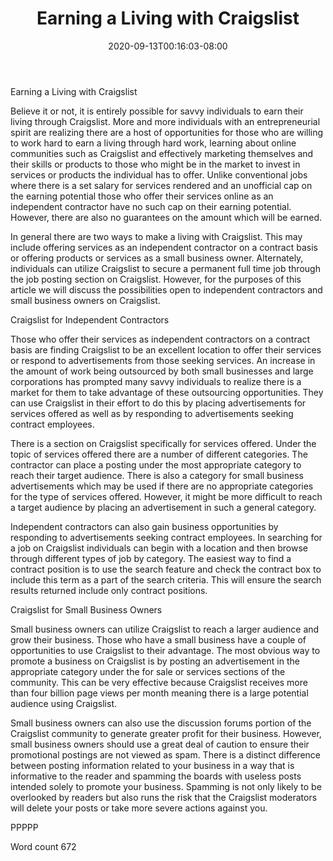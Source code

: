﻿---
title: "Earning a Living with Craigslist"
date: 2020-09-13T00:16:03-08:00
description: "Craigslist Tips for Web Success"
featured_image: "/images/Craigslist.jpg"
tags: ["Craigslist"]
---

Earning a Living with Craigslist

Believe it or not, it is entirely possible for savvy individuals to earn their living through Craigslist. More and more individuals with an entrepreneurial spirit are realizing there are a host of opportunities for those who are willing to work hard to earn a living through hard work, learning about online communities such as Craigslist and effectively marketing themselves and their skills or products to those who might be in the market to invest in services or products the individual has to offer. Unlike conventional jobs where there is a set salary for services rendered and an unofficial cap on the earning potential those who offer their services online as an independent contractor have no such cap on their earning potential. However, there are also no guarantees on the amount which will be earned. 

In general there are two ways to make a living with Craigslist. This may include offering services as an independent contractor on a contract basis or offering products or services as a small business owner. Alternately, individuals can utilize Craigslist to secure a permanent full time job through the job posting section on Craigslist. However, for the purposes of this article we will discuss the possibilities open to independent contractors and small business owners on Craigslist. 

Craigslist for Independent Contractors

Those who offer their services as independent contractors on a contract basis are finding Craigslist to be an excellent location to offer their services or respond to advertisements from those seeking services. An increase in the amount of work being outsourced by both small businesses and large corporations has prompted many savvy individuals to realize there is a market for them to take advantage of these outsourcing opportunities. They can use Craigslist in their effort to do this by placing advertisements for services offered as well as by responding to advertisements seeking contract employees.

There is a section on Craigslist specifically for services offered. Under the topic of services offered there are a number of different categories. The contractor can place a posting under the most appropriate category to reach their target audience. There is also a category for small business advertisements which may be used if there are no appropriate categories for the type of services offered. However, it might be more difficult to reach a target audience by placing an advertisement in such a general category. 

Independent contractors can also gain business opportunities by responding to advertisements seeking contract employees. In searching for a job on Craigslist individuals can begin with a location and then browse through different types of job by category. The easiest way to find a contract position is to use the search feature and check the contract box to include this term as a part of the search criteria. This will ensure the search results returned include only contract positions. 

Craigslist for Small Business Owners

Small business owners can utilize Craigslist to reach a larger audience and grow their business. Those who have a small business have a couple of opportunities to use Craigslist to their advantage. The most obvious way to promote a business on Craigslist is by posting an advertisement in the appropriate category under the for sale or services sections of the community. This can be very effective because Craigslist receives more than four billion page views per month meaning there is a large potential audience using Craigslist. 

Small business owners can also use the discussion forums portion of the Craigslist community to generate greater profit for their business. However, small business owners should use a great deal of caution to ensure their promotional postings are not viewed as spam. There is a distinct difference between posting information related to your business in a way that is informative to the reader and spamming the boards with useless posts intended solely to promote your business. Spamming is not only likely to be overlooked by readers but also runs the risk that the Craigslist moderators will delete your posts or take more severe actions against you. 

PPPPP

Word count 672


